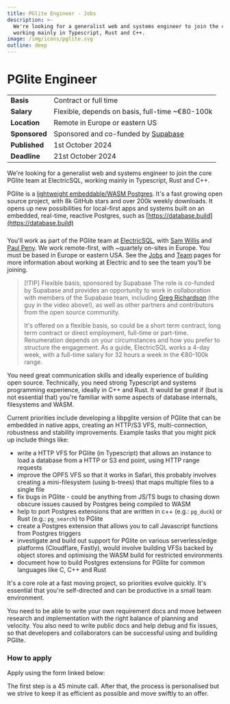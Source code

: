 ```yaml
---
title: PGlite Engineer - Jobs
description: >-
  We're looking for a generalist web and systems engineer to join the core PGlite team,
  working mainly in Typescript, Rust and C++.
image: /img/icons/pglite.svg
outline: deep
---
```


# PGlite Engineer

| | |
| ----- | -------- |
| **Basis** | Contract or full time |
| **Salary** | Flexible, depends on basis, full-time ~€80-100k |
| **Location** | Remote in Europe or eastern US |
| **Sponsored** | Sponsored and co-funded by [Supabase](https://supabase.com) |
| **Published** | 1st October 2024 |
| **Deadline**  | 21st October 2024 |

We're looking for a generalist web and systems engineer to join the core PGlite team at ElectricSQL, working mainly in Typescript, Rust and C++.

PGlite is a [lightweight embeddable/WASM Postgres](https://pglite.dev). It's a fast growing open source project, with 8k GitHub stars and over 200k weekly downloads. It opens up new possibilities for local-first apps and systems built on an embedded, real-time, reactive Postgres, such as [https://database.build](https://database.build)

<div style="max-width: 452px; margin: 24px 0">
  <div class="embed-container">
    <YoutubeEmbed video-id="ooWaPVvljlU" />
  </div>
</div>

You'll work as part of the PGlite team at [ElectricSQL](https://electric-sql.com/about/team), with [Sam Willis](https://github.com/samwillis) and [Paul Peny](https://github.com/pmp-p). We work remote-first, with ~quartely on-sites in Europe. You must be based in Europe or eastern USA. See the [Jobs](/about/jobs/) and [Team](/about/team) pages for more information about working at Electric and to see the team you'll be joining.

> [!TIP] Flexible basis, sponsored by Supabase
> The role is co-funded by Supabase and provides an opportunity to work in collaboration with members of the Supabase team, including [Greg Richardson](https://github.com/gregnr) (the guy in the video above!), as well as other partners and contributors from the open source community.
>
> It's offered on a flexible basis, so could be a short term contract, long term contract or direct employment, full-time or part-time. Renumeration depends on your circumstances and how you prefer to structure the engagement. As a guide, ElectricSQL works a 4-day week, with a full-time salary for 32 hours a week in the €80-100k range.

You need great communication skills and ideally experience of building open source. Technically, you need strong Typescript and systems programming experience, ideally in C++ and Rust. It would be great if (but is not essential that) you're familiar with some aspects of database internals, filesystems and WASM.

Current priorities include developing a libpglite version of PGlite that can be embedded in native apps, creating an HTTP/S3 VFS, multi-connection, robustness and stability improvements.  Example tasks that you might pick up include things like:

- write a HTTP VFS for PGlite (in Typescript) that allows an instance to load a database from a HTTP or S3 end point, using HTTP range requests
- improve the OPFS VFS so that it works in Safari, this probably involves creating a mini-filesystem (using b-trees) that maps multiple files to a single file
- fix bugs in PGlite - could be anything from JS/TS bugs to chasing down obscure issues caused by Postgres being compiled to WASM
- help to port Postgres extensions that are written in c++ (e.g.: `pg_duck`) or Rust (e.g.: `pg_search`) to PGlite
- create a Postgres extension that allows you to call Javascript functions from Postgres&nbsp;triggers
- investigate and build out support for PGlite on various serverless/edge platforms (Cloudflare, Fastly), would involve building VFSs backed by object stores and optimising the WASM build for restricted environments
- document how to build Postgres extensions for PGlite for common languages like <span class="no-wrap">C, C++ and Rust</span>

It's a core role at a fast moving project, so priorities evolve quickly. It's essential that you're self-directed and can be productive in a small team environment.

You need to be able to write your own requirement docs and move between research and implementation with the right balance of planning and velocity. You also need to write public docs and help debug and fix issues, so that developers and collaborators can be successful using and building PGlite.

### How to apply

Apply using the form linked below:

<VPButton
    href="https://airtable.com/appNnEkluhSOHeyQ1/pagm3FNVgH4DOVhUO/form"
    text="View application form"
    target="_blank"
/>

The first step is a 45 minute call. After that, the process is personalised but we strive to keep it as efficient as possible and move swiftly to an offer.
